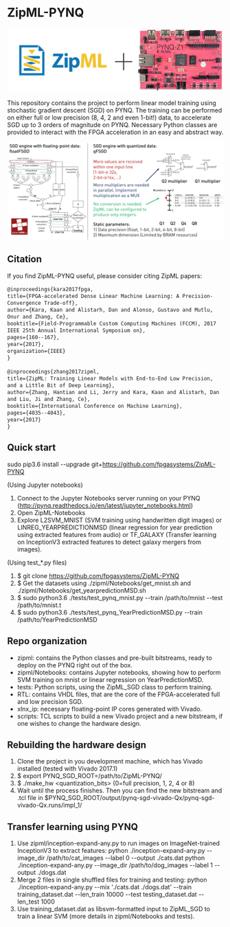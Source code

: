 # ZipML-PYNQ

![picture](logo.jpg)

This repository contains the project to perform linear model training using stochastic gradient descent (SGD) on PYNQ.
The training can be performed on either full or low precision (8, 4, 2 and even 1-bit!) data, to accelerate SGD up to 3 orders of magnitude on PYNQ.
Necessary Python classes are provided to interact with the FPGA acceleration in an easy and abstract way.

![picture](arch.jpg)

## Citation

If you find ZipML-PYNQ useful, please consider citing ZipML papers:

	@inproceedings{kara2017fpga,
	title={FPGA-accelerated Dense Linear Machine Learning: A Precision-Convergence Trade-off},
	author={Kara, Kaan and Alistarh, Dan and Alonso, Gustavo and Mutlu, Onur and Zhang, Ce},
	booktitle={Field-Programmable Custom Computing Machines (FCCM), 2017 IEEE 25th Annual International Symposium on},
	pages={160--167},
	year={2017},
	organization={IEEE}
	}

	@inproceedings{zhang2017zipml,
	title={ZipML: Training Linear Models with End-to-End Low Precision, and a Little Bit of Deep Learning},
	author={Zhang, Hantian and Li, Jerry and Kara, Kaan and Alistarh, Dan and Liu, Ji and Zhang, Ce},
	booktitle={International Conference on Machine Learning},
	pages={4035--4043},
	year={2017}
	}

## Quick start

sudo pip3.6 install --upgrade git+https://github.com/fpgasystems/ZipML-PYNQ

(Using Jupyter notebooks)
1. Connect to the Jupyter Notebooks server running on your PYNQ (http://pynq.readthedocs.io/en/latest/jupyter_notebooks.html)
2. Open ZipML-Notebooks
3. Explore L2SVM_MNIST (SVM training using handwritten digit images) or
LINREG_YEARPREDICTIONMSD (linear regression for year prediction using extracted features from audio) or
TF_GALAXY (Transfer learning on InceptionV3 extracted features to detect galaxy mergers from images).

(Using test_*.py files)
1. $ git clone https://github.com/fpgasystems/ZipML-PYNQ
2. $ Get the datasets using ./zipml/Notebooks/get_mnist.sh and ./zipml/Notebooks/get_yearpredictionMSD.sh
3. $ sudo python3.6 ./tests/test_pynq_mnist.py --train /path/to/mnist --test /path/to/mnist.t
4. $ sudo python3.6 ./tests/test_pynq_YearPredictionMSD.py --train /path/to/YearPredictionMSD

## Repo organization

- zipml: contains the Python classes and pre-built bitstreams, ready to deploy on the PYNQ right out of the box.
- zipml/Notebooks: contains Jupyter notebooks, showing how to perform SVM training on mnist or linear regression on YearPredictionMSD.
- tests: Python scripts, using the ZipML_SGD class to perform training.
- RTL: contains VHDL files, that are the core of the FPGA-accelerated full and low precision SGD.
- xlnx_ip: necessary floating-point IP cores generated with Vivado.
- scripts: TCL scripts to build a new Vivado project and a new bitstream, if one wishes to change the hardware design.

## Rebuilding the hardware design

1. Clone the project in you development machine, which has Vivado installed (tested with Vivado 2017.1)
2. $ export PYNQ_SGD_ROOT=/path/to/ZipML-PYNQ/
3. $ ./make_hw <quantization_bits> (0=full precision, 1, 2, 4 or 8)
4. Wait until the process finishes. Then you can find the new bitstream and .tcl file in $PYNQ_SGD_ROOT/output/pynq-sgd-vivado-Qx/pynq-sgd-vivado-Qx.runs/impl_1/

## Transfer learning using PYNQ

1. Use zipml/inception-expand-any.py to run images on ImageNet-trained InceptionV3 to extract features:
	python ./inception-expand-any.py --image_dir /path/to/cat_images --label 0 --output ./cats.dat
	python ./inception-expand-any.py --image_dir /path/to/dog_images --label 1 --output ./dogs.dat
2. Merge 2 files in single shuffled files for training and testing:
	python ./inception-expand-any.py --mix './cats.dat ./dogs.dat' --train training_dataset.dat --len_train 10000 --test testing_dataset.dat --len_test 1000
3. Use training_dataset.dat as libsvm-formatted input to ZipML_SGD to train a linear SVM (more details in zipml/Notebooks and tests).
